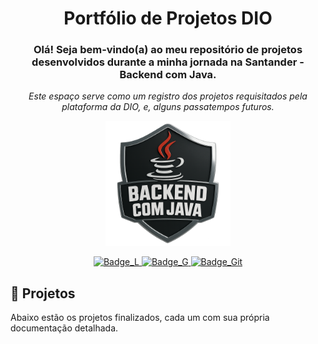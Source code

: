# <div align="center"> Portfólio de Projetos DIO </div>

<div align="center">
  <h3>Olá! Seja bem-vindo(a) ao meu repositório de projetos desenvolvidos durante a minha jornada na Santander - Backend com Java.</h3>
  <p><i>Este espaço serve como um registro dos projetos requisitados pela plataforma da DIO, e, alguns passatempos futuros.</i></p>
</div>

<p align="center">
  <img src="/Logo/DIO_logo.png" alt="DIO_Excel" width="200"/>
</p>

<p align="center">
  <a href="https://www.linkedin.com/in/vitor09/" target="_blank">
    <img src="https://img.shields.io/badge/LinkedIn-0077B5?style=for-the-badge&logo=linkedin&logoColor=white" alt="Badge_L" />
  </a>
  <a href="mailto:jvno09229009@gmail.com">
    <img src="https://img.shields.io/badge/Gmail-D14836?style=for-the-badge&logo=gmail&logoColor=white" alt="Badge_G" />
  </a>
    <a href="https://github.com/VihSousa" target="_blank">
    <img src="https://img.shields.io/badge/GitHub-100000?style=for-the-badge&logo=github&logoColor=white" alt="Badge_Git" />
  </a>
</p>

## 🚀 Projetos

Abaixo estão os projetos finalizados, cada um com sua própria documentação detalhada.

<!--| Projeto | Descrição |
| ------- | --------- | 
📈 **[Controle de Investimento (Puma Invest)](./Controle%20de%20investimento/)** | Planilha para simulação e controle de investimentos, com foco em Fundos Imobiliários.
| 📊 **[Organizador de Imposto de Renda (Puma Plan)](./Declara%C3%A7%C3%A3o%20de%20imposto/)** | Ferramenta com VBA para organizar as informações e documentos para a declaração do IRPF. | -->